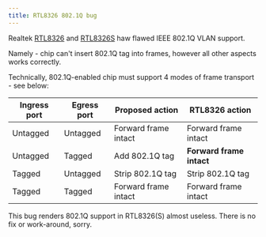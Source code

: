 ```yaml
---
title: RTL8326 802.1Q bug
---
```


Realtek [RTL8326] and [RTL8326S] haw flawed IEEE 802.1Q VLAN support.

Namely - chip can't insert 802.1Q tag into frames, however all other aspects works correctly.

Technically, 802.1Q-enabled chip must support 4 modes of frame transport - see below:

| Ingress port | Egress port | Proposed action | RTL8326 action |
| - | - | -| - |
| Untagged | Untagged | Forward frame intact | Forward frame intact     |
| Untagged | Tagged   | Add 802.1Q tag       | **Forward frame intact** |
| Tagged   | Untagged | Strip 802.1Q tag     | Strip 802.1Q tag         |
| Tagged   | Tagged   | Forward frame intact | Forward frame intact     |

This bug renders 802.1Q support in RTL8326(S) almost useless. There is no fix or work-around, sorry.

[RTL8326]: rtl8326.md
[RTL8326S]: rtl8326s.md
